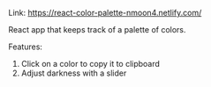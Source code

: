Link: https://react-color-palette-nmoon4.netlify.com/

React app that keeps track of a palette of colors.


Features:
1. Click on a color to copy it to clipboard
2. Adjust darkness with a slider
